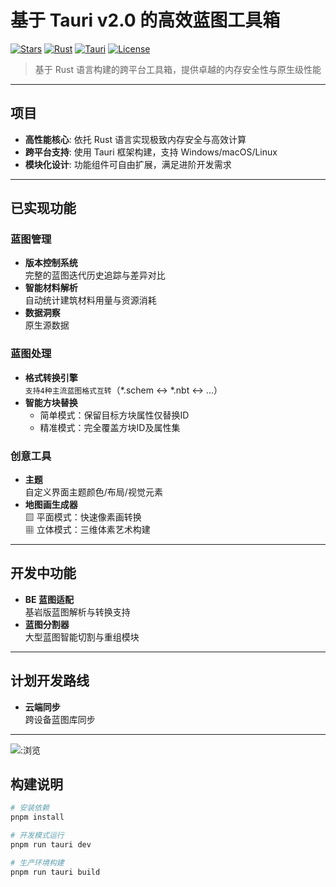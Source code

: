 # 基于 Tauri v2.0 的高效蓝图工具箱

[![Stars](https://img.shields.io/github/stars/guapi-exe/McSTools?style=flat-square&label=Stars)](https://github.com/guapi-exe/McSTools/stargazers)
[![Rust](https://img.shields.io/badge/Built%20With-Rust-orange?logo=rust)](https://www.rust-lang.org/)
[![Tauri](https://img.shields.io/badge/Framework-Tauri%202.0-blue)](https://tauri.app/)
[![License](https://img.shields.io/badge/License-GPLv3-green)]()

> 基于 Rust 语言构建的跨平台工具箱，提供卓越的内存安全性与原生级性能

---

##  项目
- **高性能核心**: 依托 Rust 语言实现极致内存安全与高效计算
- **跨平台支持**: 使用 Tauri 框架构建，支持 Windows/macOS/Linux
- **模块化设计**: 功能组件可自由扩展，满足进阶开发需求

---

##  已实现功能

### 蓝图管理
- **版本控制系统**  
  完整的蓝图迭代历史追踪与差异对比
- **智能材料解析**  
  自动统计建筑材料用量与资源消耗
- **数据洞察**  
  原生源数据

### 蓝图处理
- **格式转换引擎**  
  `支持4种主流蓝图格式互转`（*.schem ↔ *.nbt ↔ ...）
- **智能方块替换**
    - 简单模式：保留目标方块属性仅替换ID
    - 精准模式：完全覆盖方块ID及属性集

### 创意工具
- **主题**  
  自定义界面主题颜色/布局/视觉元素
- **地图画生成器**  
  ▨ 平面模式：快速像素画转换  
  ▦ 立体模式：三维体素艺术构建

---

##  开发中功能
- **BE 蓝图适配**  
  基岩版蓝图解析与转换支持
- **蓝图分割器**  
  大型蓝图智能切割与重组模块

---

##  计划开发路线
- **云端同步**  
  跨设备蓝图库同步

---

![:浏览](https://count.getloli.com/@guapi-exe_McSTools?name=guapi-exe_McSTools&theme=original-new&padding=8&offset=0&align=top&scale=1&pixelated=1&darkmode=auto)
##  构建说明
```bash
# 安装依赖
pnpm install

# 开发模式运行
pnpm run tauri dev

# 生产环境构建
pnpm run tauri build